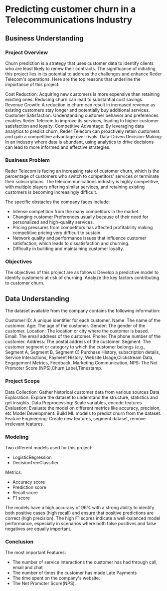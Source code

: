 # Predicting customer churn in a Telecommunications Industry
## Business Understanding
### Project Overview
Churn prediction is a strategy that uses customer data to identify clients who are least likely to renew their contracts. 
The significance of initiating this project lies in its potential to address the challenges and enhance Reder Telecom's operations. Here are the top reasons that underline the importance of this project:

Cost Reduction: Acquiring new customers is more expensive than retaining existing ones. Reducing churn can lead to substantial cost savings.
Revenue Growth: A reduction in churn can result in increased revenue as existing customers stay longer and potentially buy additional services.
Customer Satisfaction: Understanding customer behavior and preferences enables Reder Telecom to improve its services, leading to higher customer satisfaction and loyalty.
Competitive Advantage: By leveraging data analytics to predict churn, Reder Telecom can proactively retain customers and gain a competitive advantage over rivals.
Data-Driven Decision-Making: In an industry where data is abundant, using analytics to drive decisions can lead to more informed and effective strategies.

### Business Problem
Reder Telecom is facing an increasing rate of customer churn, which is the percentage of customers who switch to competitors' services or terminate their subscriptions. 
The telecommunications industry is highly competitive, with multiple players offering similar services, and retaining existing customers is becoming increasingly difficult. 

The specific obstacles the company faces include: 
- Intense competition from the many competitors in the market.
- Changing customer Preferences usually because of their need for personalized and high-quality services.
- Pricing pressures from competitors has affected profitability making competitive pricing very difficult to sustain.
- Network quality and performance issues that influence customer satisfaction, which leads to dissatisfaction and churning.
- Difficulty in building  and maintaining customer loyalty.

### Objectives
The objectives of this project are as follows:
Develop a predictive model to identify customers at risk of churning.
Analyze the key factors contributing to customer churn.

## Data Understanding
The dataset available from the company contains the following information:

Customer ID: A unique identifier for each customer.
Name: The name of the customer.
Age: The age of the customer.
Gender: The gender of the customer.
Location: The location or city where the customer is based.
Email: The email address of the customer.
Phone: The phone number of the customer.
Address: The postal address of the customer.
Segment: The customer segment or category to which the customer belongs (e.g., Segment A, Segment B, Segment C)
Purchase History, subscription details, Service Interactions, Payment History, Website Usage,Clickstream Data, Engagement Metrics, Feedback, Marketing Communication,
NPS: The Net Promoter Score (NPS),Churn Label,Timestamp.

### Project Scope
Data Collection: Gather historical customer data from various sources
Data Exploration: Explore the dataset to understand the structure, statistics and get insights.
Data Preprocessing: Scale variables, encode features
Evaluation: Evaluate the model on different metrics like accuracy, precision, etc
Model Development: Build ML models to predict churn from the dataset.
Feature Engineering: Create new features, segment dataset, remove irrelevant features.

### Modeling
Two different models used for this project:
 - LogisticRegression
 - DecisionTreeClassifier
    
Metrics:
 - Accuracy score
 - Prediction score
 - Recall score
 - F1 score

The models have a high accuracy of 96% with a strong ability to identify both positive cases (high recall) and ensure that positive predictions are correct (high precision). 
The high F1 scores indicate a well-balanced model performance, especially in scenarios where both false positives and false negatives are equally important.

### Conclusion
The most important Features:
- The number of service interactions the customer has had through call, email and chat
- The number of times the customer has made Late Payments
- The time spent on the company's website.
- The Net Promoter Score(NPS).
